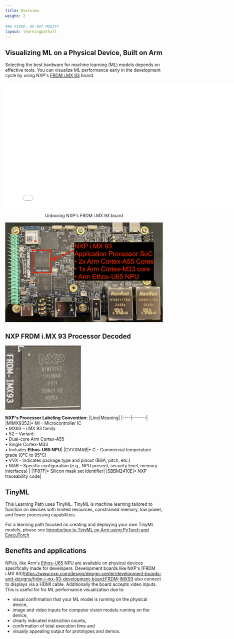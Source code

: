```yaml
---
title: Overview
weight: 2

### FIXED, DO NOT MODIFY
layout: learningpathall
---
```


## Visualizing ML on a Physical Device, Built on Arm

Selecting the best hardware for machine learning (ML) models depends on effective tools. You can visualize ML performance early in the development cycle by using NXP's [FRDM i.MX 93](https://www.nxp.com/design/design-center/development-boards-and-designs/frdm-i-mx-93-development-board:FRDM-IMX93) board.

<center>
<iframe src='//players.brightcove.net/4089003392001/Sk5u9ln3l_default/index.html?videoId=6366294691112' allowfullscreen frameborder=0 width="800" height="400"></iframe>

Unboxing NXP's FRDM i.MX 93 board
</center>

![NXP FRDM i.MX 93 Board SoC Highlighted alt-text#center](./NXP%20FRDM%20i.MX%2093%20Board%20SoC%20Highlighted.png "Arm Ethos-U65 NPU location")

## NXP FRDM i.MX 93 Processor Decoded

![i.MX 93 Processor SoC alt-text#center](./i.MX%2093%20Application%20Processor%20SoC.png "NXP FRDM i.MX 93 processor")

**NXP's Processor Labeling Convention:**
|Line|Meaning|
|----|-------|
|MIMX9352|• MI – Microcontroller IC<br>• MX93 – i.MX 93 family<br>• 52 – Variant:<br>• Dual-core Arm Cortex-A55<br> • Single Cortex-M33<br>• Includes **Ethos-U65 NPU**|
|CVVXMAB|• C - Commercial temperature grade (0°C to 95°C)<br>• VVX - Indicates package type and pinout (BGA, pitch, etc.)<br>• MAB - Specific configuration (e.g., NPU present, security level, memory interfaces)
|
|1P87F|• Silicon mask set identifier|
|SBBM2410E|• NXP traceability code|

## TinyML

This Learning Path uses TinyML. TinyML is machine learning tailored to function on devices with limited resources, constrained memory, low power, and fewer processing capabilities.

For a learning path focused on creating and deploying your own TinyML models, please see [Introduction to TinyML on Arm using PyTorch and ExecuTorch](/learning-paths/embedded-and-microcontrollers/introduction-to-tinyml-on-arm/)

## Benefits and applications

NPUs, like Arm's [Ethos-U65](https://www.arm.com/products/silicon-ip-cpu/ethos/ethos-u65) NPU are available on physical devices specifically made for developers. Development boards like NXP's [FRDM i.MX 93](https://www.nxp.com/design/design-center/development-boards-and-designs/frdm-i-mx-93-development-board:FRDM-IMX93 also connect to displays via a HDMI cable. Additionally the board accepts video inputs. This is useful for for ML performance visualization due to:
- visual confirmation that your ML model is running on the physical device,
- image and video inputs for computer vision models running on the device,
- clearly indicated instruction counts,
- confirmation of total execution time and
- visually appealing output for prototypes and demos.
